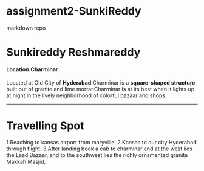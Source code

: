 # assignment2-SunkiReddy
markdown repo
# Sunkireddy Reshmareddy
#### Location:Charminar
 Located at Old City of **Hyderabad**.Charminar is a **square-shaped structure** built out of granite and lime mortar.Charminar is at its best when it lights up at night in the lively neighborhood of colorful bazaar and shops.

 ---

 # Travelling Spot

 1.Reaching to kansas airport from maryville.
 2.Kansas to our city Hyderabad through flight.
 3.After landing book a cab to charminar and  at the west lies the Laad Bazaar, and to the southwest lies the richly ornamented granite Makkah Masjid.
